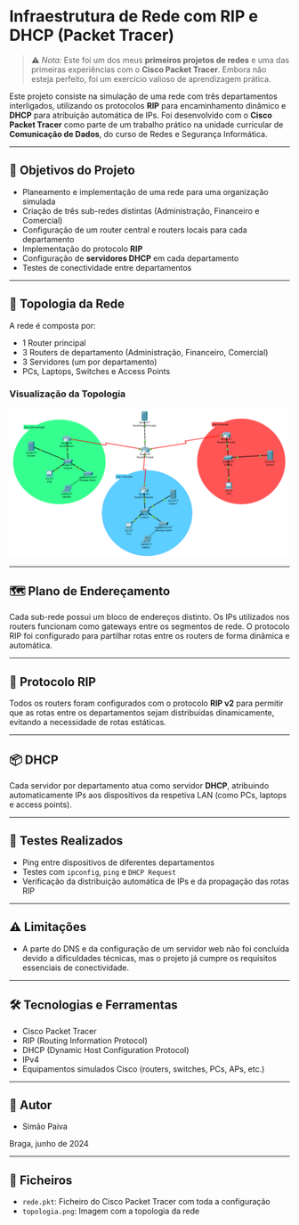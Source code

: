 # Infraestrutura de Rede com RIP e DHCP (Packet Tracer)

> ⚠️ *Nota:* Este foi um dos meus **primeiros projetos de redes** e uma das primeiras experiências com o **Cisco Packet Tracer**. Embora não esteja perfeito, foi um exercício valioso de aprendizagem prática.

Este projeto consiste na simulação de uma rede com três departamentos interligados, utilizando os protocolos **RIP** para encaminhamento dinâmico e **DHCP** para atribuição automática de IPs. Foi desenvolvido com o **Cisco Packet Tracer** como parte de um trabalho prático na unidade curricular de **Comunicação de Dados**, do curso de Redes e Segurança Informática.

---

## 🎯 Objetivos do Projeto

- Planeamento e implementação de uma rede para uma organização simulada
- Criação de três sub-redes distintas (Administração, Financeiro e Comercial)
- Configuração de um router central e routers locais para cada departamento
- Implementação do protocolo **RIP**
- Configuração de **servidores DHCP** em cada departamento
- Testes de conectividade entre departamentos

---

## 🧩 Topologia da Rede

A rede é composta por:

- 1 Router principal  
- 3 Routers de departamento (Administração, Financeiro, Comercial)  
- 3 Servidores (um por departamento)  
- PCs, Laptops, Switches e Access Points  

### Visualização da Topologia

![Topologia da Rede](topologia.png)

---

## 🗺️ Plano de Endereçamento

Cada sub-rede possui um bloco de endereços distinto. Os IPs utilizados nos routers funcionam como gateways entre os segmentos de rede. O protocolo RIP foi configurado para partilhar rotas entre os routers de forma dinâmica e automática.

---

## 🔁 Protocolo RIP

Todos os routers foram configurados com o protocolo **RIP v2** para permitir que as rotas entre os departamentos sejam distribuídas dinamicamente, evitando a necessidade de rotas estáticas.

---

## 📦 DHCP

Cada servidor por departamento atua como servidor **DHCP**, atribuindo automaticamente IPs aos dispositivos da respetiva LAN (como PCs, laptops e access points).

---

## 🧪 Testes Realizados

- Ping entre dispositivos de diferentes departamentos  
- Testes com `ipconfig`, `ping` e `DHCP Request`  
- Verificação da distribuição automática de IPs e da propagação das rotas RIP

---

## ⚠️ Limitações

- A parte do DNS e da configuração de um servidor web não foi concluída devido a dificuldades técnicas, mas o projeto já cumpre os requisitos essenciais de conectividade.

---

## 🛠️ Tecnologias e Ferramentas

- Cisco Packet Tracer  
- RIP (Routing Information Protocol)  
- DHCP (Dynamic Host Configuration Protocol)  
- IPv4  
- Equipamentos simulados Cisco (routers, switches, PCs, APs, etc.)

---

## 👥 Autor  
- Simão Paiva 

Braga, junho de 2024

---

## 📁 Ficheiros

- `rede.pkt`: Ficheiro do Cisco Packet Tracer com toda a configuração  
- `topologia.png`: Imagem com a topologia da rede
